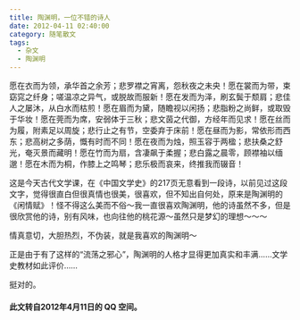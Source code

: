 ```yaml
---
title: 陶渊明，一位不错的诗人
date: 2012-04-11 02:40:00
category: 随笔散文
tags:
  - 杂文
  - 陶渊明
---
```


愿在衣而为领，承华首之余芳；悲罗襟之宵离，怨秋夜之未央！愿在裳而为带，束窈窕之纤身；嗟温凉之异气，或脱故而服新！愿在发而为泽，刷玄鬓于颓肩；悲佳人之屡沐，从白水而枯煎！愿在眉而为黛，随瞻视以闲扬；悲脂粉之尚鲜，或取毁于华妆！愿在莞而为席，安弱体于三秋；悲文茵之代御，方经年而见求！愿在丝而为履，附素足以周旋；悲行止之有节，空委弃于床前！愿在昼而为影，常依形而西东；悲高树之多荫，慨有时而不同！愿在夜而为烛，照玉容于两楹；悲扶桑之舒光，奄灭景而藏明！愿在竹而为扇，含凄飙于柔握；悲白露之晨零，顾襟袖以缅邈！愿在木而为桐，作膝上之鸣琴；悲乐极而哀来，终推我而辍音！

<!--more-->

这是今天古代文学课，在《中国文学史》的217页无意看到一段诗，以前见过这段文字，觉得很直白但很真情也很美，很喜欢，但不知出自何处，原来是陶渊明的《闲情赋》！怪不得这么美而不俗～我一直很喜欢陶渊明，他的诗虽然不多，但是很欣赏他的诗，别有风味，也向往他的桃花源～虽然只是梦幻的理想～～～

情真意切，大胆热烈，不伪装，就是我喜欢的陶渊明～

正是由于有了这样的“流荡之邪心”，陶渊明的人格才显得更加真实和丰满……文学史教材如此评价……

挺对的。


#### 此文转自2012年4月11日的 QQ 空间。
